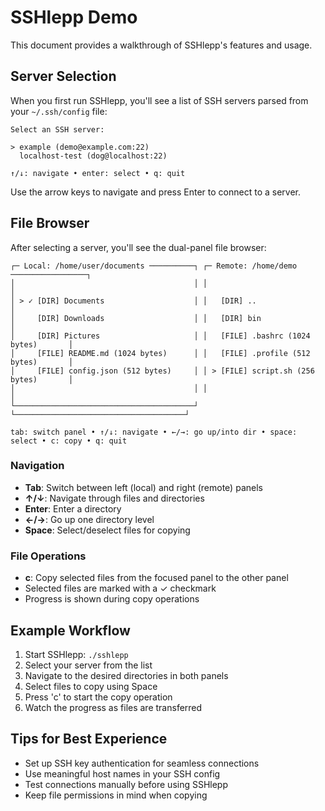 # SSHlepp Demo

This document provides a walkthrough of SSHlepp's features and usage.

## Server Selection

When you first run SSHlepp, you'll see a list of SSH servers parsed from your `~/.ssh/config` file:

```
Select an SSH server:

> example (demo@example.com:22)
  localhost-test (dog@localhost:22)

↑/↓: navigate • enter: select • q: quit
```

Use the arrow keys to navigate and press Enter to connect to a server.

## File Browser

After selecting a server, you'll see the dual-panel file browser:

```
┌─ Local: /home/user/documents ──────────┐ ┌─ Remote: /home/demo ─────────────────┐
│                                        │ │                                      │
│ > ✓ [DIR] Documents                    │ │   [DIR] ..                           │
│     [DIR] Downloads                    │ │   [DIR] bin                          │
│     [DIR] Pictures                     │ │   [FILE] .bashrc (1024 bytes)       │
│     [FILE] README.md (1024 bytes)      │ │   [FILE] .profile (512 bytes)       │
│     [FILE] config.json (512 bytes)     │ │ > [FILE] script.sh (256 bytes)       │
│                                        │ │                                      │
└────────────────────────────────────────┘ └──────────────────────────────────────┘

tab: switch panel • ↑/↓: navigate • ←/→: go up/into dir • space: select • c: copy • q: quit
```

### Navigation

- **Tab**: Switch between left (local) and right (remote) panels
- **↑/↓**: Navigate through files and directories
- **Enter**: Enter a directory
- **←/→**: Go up one directory level
- **Space**: Select/deselect files for copying

### File Operations

- **c**: Copy selected files from the focused panel to the other panel
- Selected files are marked with a ✓ checkmark
- Progress is shown during copy operations

## Example Workflow

1. Start SSHlepp: `./sshlepp`
2. Select your server from the list
3. Navigate to the desired directories in both panels
4. Select files to copy using Space
5. Press 'c' to start the copy operation
6. Watch the progress as files are transferred

## Tips for Best Experience

- Set up SSH key authentication for seamless connections
- Use meaningful host names in your SSH config
- Test connections manually before using SSHlepp
- Keep file permissions in mind when copying
